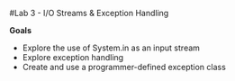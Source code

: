 #Lab 3 - I/O Streams & Exception Handling

**Goals**

- Explore the use of System.in as an input stream
- Explore exception handling
- Create and use a programmer-defined exception class